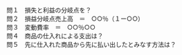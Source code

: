 問１　損失と利益の分岐点を？  
問２　損益分岐点売上高　＝　○○％（１ー○○）  
問３　変動費率　＝　○○％○○  
問４　商品の仕入れによる支出は？  
問５　先に仕入れた商品から先に払い出したとみなす方法は？  
